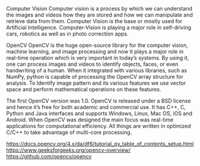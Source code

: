 Computer Vision
Computer vision is a process by which we can understand the images and videos how they are stored and how we can manipulate and retrieve data from them. Computer Vision is the base or mostly used for Artificial Intelligence. Computer-Vision is playing a major role in self-driving cars, robotics as well as in photo correction apps. 
 

OpenCV
OpenCV is the huge open-source library for the computer vision, machine learning, and image processing and now it plays a major role in real-time operation which is very important in today’s systems. By using it, one can process images and videos to identify objects, faces, or even handwriting of a human. When it integrated with various libraries, such as NumPy, python is capable of processing the OpenCV array structure for analysis. To Identify image pattern and its various features we use vector space and perform mathematical operations on these features. 

The first OpenCV version was 1.0. OpenCV is released under a BSD license and hence it’s free for both academic and commercial use. It has C++, C, Python and Java interfaces and supports Windows, Linux, Mac OS, iOS and Android. When OpenCV was designed the main focus was real-time applications for computational efficiency. All things are written in optimized C/C++ to take advantage of multi-core processing. 





https://docs.opencv.org/4.x/da/df6/tutorial_py_table_of_contents_setup.html
https://www.geeksforgeeks.org/opencv-overview/
https://github.com/opencv/opencv